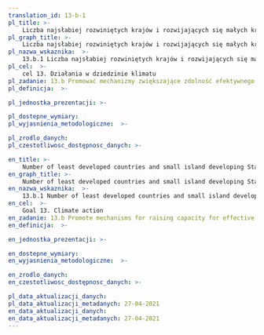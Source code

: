 ```yaml
---
translation_id: 13-b-1
pl_title: >-
    Liczba najsłabiej rozwiniętych krajów i rozwijających się małych krajów wyspiarskich z ustalonymi na poziomie krajowym wkładami (NDCs), strategiami długoterminowymi, krajowymi planami adaptacji i strategiami, przedstawionymi w komunikatach w sprawie adaptacji i komunikatach krajowych
pl_graph_title: >-
    Liczba najsłabiej rozwiniętych krajów i rozwijających się małych krajów wyspiarskich z ustalonymi na poziomie krajowym wkładami (NDCs), strategiami długoterminowymi, krajowymi planami adaptacji i strategiami, przedstawionymi w komunikatach w sprawie adaptacji i komunikatach krajowych
pl_nazwa_wskaznika:  >-
    13.b.1 Liczba najsłabiej rozwiniętych krajów i rozwijających się małych krajów wyspiarskich z ustalonymi na poziomie krajowym wkładami (NDCs), strategiami długoterminowymi, krajowymi planami adaptacji i strategiami, przedstawionymi w komunikatach w sprawie adaptacji i komunikatach krajowych
pl_cel:  >-
    cel 13. Działania w dziedzinie klimatu
pl_zadanie: 13.b Promować mechanizmy zwiększające zdolność efektywnego planowania i zarządzania w zakresie zmian klimatycznych w krajach najsłabiej rozwiniętych i małych państwach wyspiarskich, w tym poprzez skupienie uwagi na potrzebach kobiet i młodzieży oraz lokalnych i marginalizowanych grupach społecznych
pl_definicja:  >-

pl_jednostka_prezentacji: >-

pl_dostepne_wymiary:
pl_wyjasnienia_metodologiczne:  >-

pl_zrodlo_danych:
pl_czestotliwosc_dostępnosc_danych: >-

en_title: >-
    Number of least developed countries and small island developing States with nationally determined contributions long-term strategies, national adaptation plans, strategies as reported in adaptation communications and national communications
en_graph_title: >-
    Number of least developed countries and small island developing States with nationally determined contributions long-term strategies, national adaptation plans, strategies as reported in adaptation communications and national communications
en_nazwa_wskaznika:  >-
    13.b.1 Number of least developed countries and small island developing States with nationally determined contributions long-term strategies, national adaptation plans, strategies as reported in adaptation communications and national communications
en_cel:  >-
    Goal 13. Climate action
en_zadanie: 13.b Promote mechanisms for raising capacity for effective climate change-related planning and management in least developed countries and small island developing States, including focusing on women, youth and local and marginalized communities
en_definicja:  >-

en_jednostka_prezentacji: >-

en_dostepne_wymiary:
en_wyjasnienia_metodologiczne:  >-

en_zrodlo_danych:
en_czestotliwosc_dostępnosc_danych: >-

pl_data_aktualizacji_danych:  
pl_data_aktualizacji_metadanych: 27-04-2021
en_data_aktualizacji_danych:  
en_data_aktualizacji_metadanych: 27-04-2021
---
```

